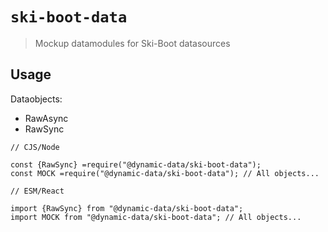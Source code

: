 # `ski-boot-data`

> Mockup datamodules for Ski-Boot datasources

## Usage

Dataobjects:

- RawAsync
- RawSync

```
// CJS/Node

const {RawSync} =require("@dynamic-data/ski-boot-data");
const MOCK =require("@dynamic-data/ski-boot-data"); // All objects...

```

```
// ESM/React

import {RawSync} from "@dynamic-data/ski-boot-data";
import MOCK from "@dynamic-data/ski-boot-data"; // All objects...

```

